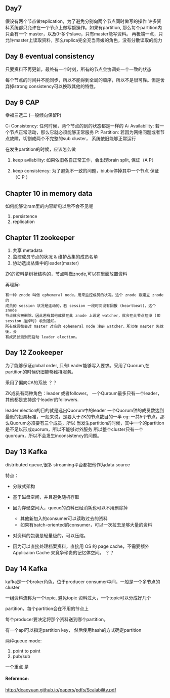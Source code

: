 

## Day7

假设有两个节点做replication，为了避免分别向两个节点同时做写的操作
许多资料系统都只允许在一个节点上做写额操作。如果有partition, 那么每个partition内只会有一个
master，以及0-多个slave，只有master能写资料。
再极端一点，只允许master上读取资料，那么replica完全充当背媛的角色，没有分散读取的能力


## Day 8 eventual consistency

只要资料不再更新，最终有一个时刻，所有的节点会协调处一个一致的状态

每个节点的时间并不能同步，所以不能得到全局的顺序，所以不是很可靠。但是舍弃掉strong consistency可以换取其他的特性。

## Day 9 CAP

幸福三选二 (一般倾向保留P)

C: Consistency: 任何时候，两个节点的到的状态都是一样的
A: Availability: 若一个节点正常活动，那么它就必须能够正常服务
P: Partition: 若因为网络问题或者节点故障，切割成两个不完整的sub cluster， 系统依旧能够正常运行


在发生partition的时候，应该怎么做

1. keep avilability: 如果依旧各自正常工作，会出现brain split, 保证（A P）

2. keep consistency: 为了避免不一致的问题，biubiu停掉其中一个节点 保证 （C P ）


## Chapter 10 in memory data

如何能够让ram里的内容断电以后不会不见呢

1. persistence
2. replication


## Chapter 11 zookeeper

1. 共享 metadata
2. 监控成员节点的状况 & 维护丛集的成员名单
3. 协助选出丛集中的leader(master)

ZK的资料是树状结构的，节点叫做znode,可以在里面放置资料

再理解:
```
有一种 znode 叫做 ephemeral node，用来监控成员的状况。这个 znode 跟建立 znode 的
成员的 session 状况是连动的，若 session 一段时间没有回报 (heartbeat)，这个 znode
节点就会被删除。因此若有其他成员在此 znode 上设定 watcher，就会在此节点挂掉 (即
session 挂掉时) 收到通知。
所有成员都会对 master 对应的 ephemeral node 注册 watcher，所以在 master 失效後，会
有成员侦测到而启动 leader election。

```

## Day 12 Zookeeper

为了能够保证global order, 只有Leader能够写入要求。采用了Quorum,在partition的时候仍旧能够维持服务。

采用了偏向CA的系统 ？？

ZK成员有两种角色：leader 或者follower。
一个Quroum最多只有一个leader，其他都是支持这个leader的followers.

leader election的目的就是选出Quorum中的leader
一个Quorum钟的成员数达到最低的投票标准，一般来说，是要大于ZK的节点数目的一半
eg: 一共5个节点，那么Quorum必须要有三个成员，所以
当发生partition的时候，其中一个的partition是不足以形成quorum，所以不能够对外服务
所以整个cluster只有一个quoroum，所以不会发生inconsistency的问题。




## Day 13 Kafka

distributed queue,很多
streaming平台都把他作为data source

特点：
* 分散式架构
* 基于磁盘空间，并且避免随机存取
* 因为存储空间大，queue的资料已经消耗也可以不用删除掉
  * 其他新加入的consumer可以读取过去的资料
  * 如果有batch-oriented的consumer，可以一次拉去足够大量的资料
 
* 对资料的包装是轻量级的，可以压缩。
* 因为可以直接处理档案资料，直接用 OS 的 page cache，不需要额外 Applicaion
Cache 来竞争珍贵的记忆体空间。 ？？


## Day 14 Kafka

kafka是一个broker角色，位于producer consumer中间，一般是一个多节点的cluster

一组资料流称为一个topic, 避免topic 资料过大，一个topic可以分成好几个

partition，每个partition会在不用的节点上

每个producer要决定将那个资料送到哪个partition。

有一个api可以指定partition key， 然后使用hash的方式确定partition


两种queue mode:
1. point to point
2. pub/sub

一个重点
是





#### Reference: 
http://dcaoyuan.github.io/papers/pdfs/Scalability.pdf







